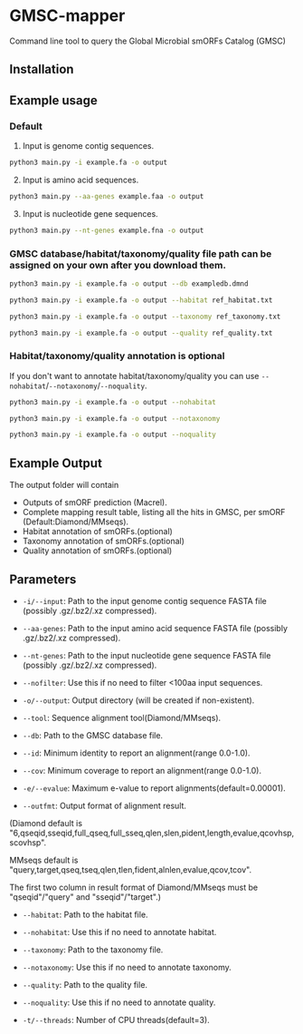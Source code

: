 # GMSC-mapper

Command line tool to query the Global Microbial smORFs Catalog (GMSC)

## Installation

## Example usage
### Default
1. Input is genome contig sequences.

```bash
python3 main.py -i example.fa -o output
```

2. Input is amino acid sequences.

```bash
python3 main.py --aa-genes example.faa -o output
```

3. Input is nucleotide gene sequences.

```bash
python3 main.py --nt-genes example.fna -o output
```

### GMSC database/habitat/taxonomy/quality file path can be assigned on your own after you download them.
```bash
python3 main.py -i example.fa -o output --db exampledb.dmnd
```
```bash
python3 main.py -i example.fa -o output --habitat ref_habitat.txt 
```
```bash
python3 main.py -i example.fa -o output --taxonomy ref_taxonomy.txt 
```
```bash
python3 main.py -i example.fa -o output --quality ref_quality.txt
```

### Habitat/taxonomy/quality annotation is optional
If you don't want to annotate habitat/taxonomy/quality you can use `--nohabitat`/`--notaxonomy`/`--noquality`.
```bash
python3 main.py -i example.fa -o output --nohabitat
```
```bash
python3 main.py -i example.fa -o output --notaxonomy
```
```bash
python3 main.py -i example.fa -o output --noquality
```
## Example Output
The output folder will contain
- Outputs of smORF prediction (Macrel).
- Complete mapping result table, listing all the hits in GMSC, per smORF (Default:Diamond/MMseqs).
- Habitat annotation of smORFs.(optional)
- Taxonomy annotation of smORFs.(optional)
- Quality annotation of smORFs.(optional)

## Parameters
* `-i/--input`: Path to the input genome contig sequence FASTA file (possibly .gz/.bz2/.xz compressed).

* `--aa-genes`: Path to the input amino acid sequence FASTA file (possibly .gz/.bz2/.xz compressed).

* `--nt-genes`: Path to the input nucleotide gene sequence FASTA file (possibly .gz/.bz2/.xz compressed).

* `--nofilter`: Use this if no need to filter <100aa input sequences.

* `-o/--output`: Output directory (will be created if non-existent).

* `--tool`: Sequence alignment tool(Diamond/MMseqs).

* `--db`: Path to the GMSC database file.

* `--id`: Minimum identity to report an alignment(range 0.0-1.0).

* `--cov`: Minimum coverage to report an alignment(range 0.0-1.0).

* `-e/--evalue`: Maximum e-value to report alignments(default=0.00001).

* `--outfmt`: Output format of alignment result.

(Diamond default is "6,qseqid,sseqid,full_qseq,full_sseq,qlen,slen,pident,length,evalue,qcovhsp,scovhsp".

MMseqs default is "query,target,qseq,tseq,qlen,tlen,fident,alnlen,evalue,qcov,tcov".

The first two column in result format of Diamond/MMseqs must be "qseqid"/"query" and "sseqid"/"target".)

* `--habitat`: Path to the habitat file.

* `--nohabitat`: Use this if no need to annotate habitat.

* `--taxonomy`: Path to the taxonomy file.

* `--notaxonomy`: Use this if no need to annotate taxonomy.

* `--quality`: Path to the quality file.

* `--noquality`: Use this if no need to annotate quality.

* `-t/--threads`: Number of CPU threads(default=3).